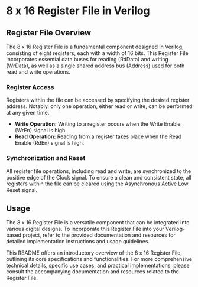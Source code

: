 # 8 x 16 Register File in Verilog

## Register File Overview

The 8 x 16 Register File is a fundamental component designed in Verilog, consisting of eight registers, each with a width of 16 bits. This Register File incorporates essential data buses for reading (RdData) and writing (WrData), as well as a single shared address bus (Address) used for both read and write operations.

### Register Access

Registers within the file can be accessed by specifying the desired register address. Notably, only one operation, either read or write, can be performed at any given time. 

- **Write Operation:** Writing to a register occurs when the Write Enable (WrEn) signal is high. 
- **Read Operation:** Reading from a register takes place when the Read Enable (RdEn) signal is high.

### Synchronization and Reset

All register file operations, including read and write, are synchronized to the positive edge of the Clock signal. To ensure a clean and consistent state, all registers within the file can be cleared using the Asynchronous Active Low Reset signal.

## Usage

The 8 x 16 Register File is a versatile component that can be integrated into various digital designs. To incorporate this Register File into your Verilog-based project, refer to the provided documentation and resources for detailed implementation instructions and usage guidelines.

This README offers an introductory overview of the 8 x 16 Register File, outlining its core specifications and functionalities. For more comprehensive technical details, specific use cases, and practical implementations, please consult the accompanying documentation and resources related to the Register File.
